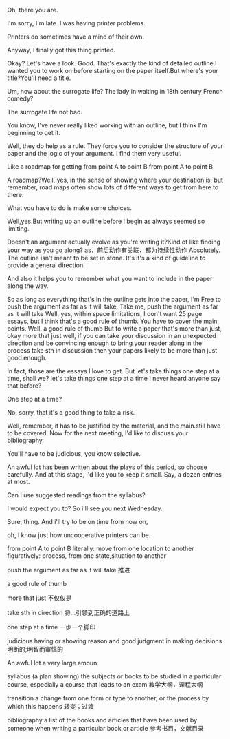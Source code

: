 Oh, there you are.

I'm sorry, I'm late. I was having printer problems.

Printers do sometimes have a mind of their own.

Anyway, I finally got this thing printed.

Okay? Let's have a look. Good. That's exactly the kind of detailed outline.I wanted you to work on before starting on the paper itself.But where's your title?You'll need a title.

Um, how about the surrogate life? The lady in waiting in 18th century French comedy?

The surrogate life not bad.

You know, I've never really liked working with an outline, but I think I'm beginning to get it.

Well, they do help as a rule. They force you to consider the structure of your paper and the logic of your argument. I find them very useful.

Like a roadmap for getting from point A to point B
from point A to point B

A roadmap?Well, yes, in the sense of showing where your destination is, but remember, road maps often show lots of different ways to get from here to there.

What you have to do is make some choices.

Well,yes.But writing up an outline before I begin as always seemed so limiting.

Doesn't an argument actually evolve as you're writing it?Kind of like finding your way as you go along?
as，前后动作有关联，都为持续性动作
Absolutely. The outline isn't meant to be set in stone. It's it's a kind of guideline to provide a general direction.

And also it helps you to remember what you want to include in the paper along the way.

So as long as everything that's in the outline gets into the paper, I'm Free to push the argument as far as it will take. Take me,
push the argument as far as it will take
Well, yes, within space limitations, I don't want 25 page essays, but I think that's a good rule of thumb. You have to cover the main points. Well.
a good rule of thumb
But to write a paper that's more than just, okay
more that just
well, if you can take your discussion in an unexpected direction and be convincing enough to bring your reader along in the process
take sth in discussion
then your papers likely to be more than just good enough.

In fact, those are the essays I love to get. But let's take things one step at a time, shall we?
let's take things one step at a time
I never heard anyone say that before?

One step at a time?

No, sorry, that it's a good thing to take a risk.

Well, remember, it has to be justified by the material, and the main.still have to be covered. Now for the next meeting, I'd like to discuss your bibliography.

You'll have to be judicious, you know selective.

An awful lot has been written about the plays of this period, so choose carefully. And at this stage, I'd like you to keep it small. Say, a dozen entries at most.

Can I use suggested readings from the syllabus?

I would expect you to? So i'll see you next Wednesday.

Sure, thing. And i'll try to be on time from now on,

oh, I know just how uncooperative printers can be.


from point A to point B
literally: move from one location to another
figuratively: process, from one state,situation to another

push the argument as far as it will take
推进

a good rule of thumb

more that just
不仅仅是

take sth in direction
将...引领到正确的道路上

one step at a time
一步一个脚印

judicious
having or showing reason and good judgment in making decisions
明断的;明智而审慎的

An awful lot
a very large amoun

syllabus
(a plan showing) the subjects or books to be studied in a particular course, especially a course that leads to an exam
教学大纲，课程大纲

transition
a change from one form or type to another, or the process by which this happens
转变；过渡

bibliography
a list of the books and articles that have been used by someone when writing a particular book or article
参考书目，文献目录




